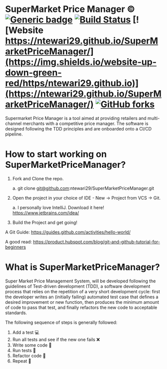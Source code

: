 # SuperMarket Price Manager :copyright:  [![Generic badge](https://img.shields.io/badge/Version-1.0-Green.svg)](https://shields.io/) [![Build Status](https://travis-ci.org/ntewari29/SuperMarketPriceManager.svg?branch=master)](https://travis-ci.org/ntewari29/SuperMarketPriceManager) [![Website https://ntewari29.github.io/SuperMarketPriceManager/](https://img.shields.io/website-up-down-green-red/https/ntewari29.github.io)](https://ntewari29.github.io/SuperMarketPriceManager/) [![GitHub forks](https://img.shields.io/github/forks/Naereen/StrapDown.js.svg?style=social&label=Fork&maxAge=2592000)](https://ntewari29.github.io/SuperMarketPriceManager/network/)
Supermarket Price Manager is a tool aimed at providing retailers and multi-channel merchants with a competitive price manager. The software is designed following the TDD principles and are onboarded onto a CI/CD pipeline. 

# How to start working on SuperMarketPriceManager?
1. Fork and Clone the repo.
   
   a. git clone git@github.com:ntewari29/SuperMarketPriceManager.git
2. Open the project in your choice of IDE - New -> Project from VCS -> Git.

   a. I personally love IntelliJ.
   Download it here! https://www.jetbrains.com/idea/
3. Build the Project and get going!

A Git Guide: https://guides.github.com/activities/hello-world/

A good read: https://product.hubspot.com/blog/git-and-github-tutorial-for-beginners

# What is SuperMarketPriceManager?  
Super Market Price Management System, will be developed following the guidelines of Test-driven development (TDD), a software development process that relies on the repetition of a very short development cycle: first the developer writes an (initially failing) automated test case that defines a desired improvement or new function, then produces the minimum amount of code to pass that test, and finally refactors the new code to acceptable standards.

The following sequence of steps is generally followed:
1. Add a test :computer:
2. Run all tests and see if the new one fails :x:
3. Write some code :page_with_curl:
4. Run tests :speech_balloon:
5. Refactor code :scroll:
6. Repeat :repeat_one:
